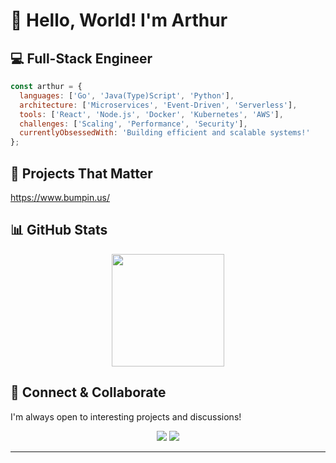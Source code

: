 # 👋 Hello, World! I'm Arthur


## 💻 Full-Stack Engineer


```javascript
const arthur = {
  languages: ['Go', 'Java(Type)Script', 'Python'],
  architecture: ['Microservices', 'Event-Driven', 'Serverless'],
  tools: ['React', 'Node.js', 'Docker', 'Kubernetes', 'AWS'],
  challenges: ['Scaling', 'Performance', 'Security'],
  currentlyObsessedWith: 'Building efficient and scalable systems!'
};
```

## 🚀 Projects That Matter

https://www.bumpin.us/


## 📊 GitHub Stats

<div align="center">
  <img height="180em" src="https://github-readme-stats.vercel.app/api?username=arthurnaldo&show_icons=true&theme=radical&include_all_commits=true&count_private=true"/>
</div>


## 🔗 Connect & Collaborate

I'm always open to interesting projects and discussions! 

<div align="center">
  <a href="https://linkedin.com/in/arthurn1"><img src="https://img.shields.io/badge/LinkedIn-0077B5?style=for-the-badge&logo=linkedin&logoColor=white"></a>
  <a href="https://arthurnaldo.github.io/officialwebsite/"><img src="https://img.shields.io/badge/Portfolio-FF5722?style=for-the-badge&logo=todoist&logoColor=white"></a>
</div>

---


